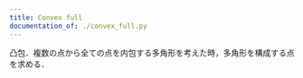 ```yaml
---
title: Convex full
documentation_of: ./convex_full.py
---
```


凸包．複数の点から全ての点を内包する多角形を考えた時，多角形を構成する点を求める．